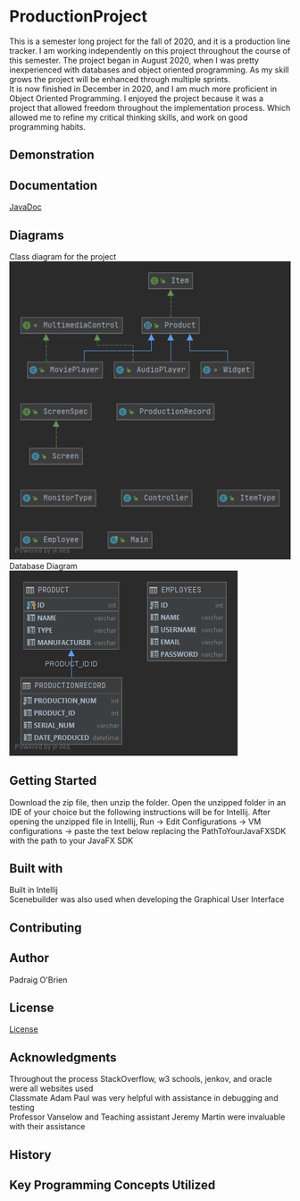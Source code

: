 # ProductionProject
This is a semester long project for the fall of 2020, and it is a production line tracker. I am working independently on this project throughout the course of this semester. 
The project began in August 2020, when I was pretty inexperienced with databases and object oriented programming. As my skill grows the project will be enhanced through
multiple sprints. 
<br>
It is now finished in December in 2020, and I am much more proficient in Object Oriented Programming. I enjoyed the project because it was a project that allowed freedom throughout the implementation process. Which allowed me to refine my critical thinking skills, and work on good programming habits.

## Demonstration

## Documentation
[JavaDoc](docs/index.html)
## Diagrams
Class diagram for the project <br>
 ![Class Diagram](classDiagram.png) <br>
Database Diagram <br>
![Database Diagram](PD.png)<br>

## Getting Started
Download the zip file, then unzip the folder. Open the unzipped folder in an IDE of your choice but the following instructions will be for Intellij.
After opening the unzipped file in Intellij, Run -> Edit Configurations -> VM configurations -> paste the text below replacing the PathToYourJavaFXSDK with the path to your JavaFX SDK
## Built with
Built in Intellij <br/>
Scenebuilder was also used when developing the Graphical User Interface <br/>

## Contributing

## Author
Padraig O'Brien

## License
[License](License.txt)

## Acknowledgments
Throughout the process StackOverflow, w3 schools, jenkov, and oracle were all websites used <br/>
Classmate Adam Paul was very helpful with assistance in debugging and testing <br/>
Professor Vanselow and Teaching assistant Jeremy Martin were invaluable with their assistance <br/>
## History

## Key Programming Concepts Utilized
